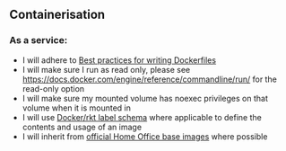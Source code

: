 ## Containerisation

### As a service:

* I will adhere to [Best practices for writing Dockerfiles](https://docs.docker.com/engine/userguide/eng-image/dockerfile_best-practices/)
* I will make sure I run as read only, please see https://docs.docker.com/engine/reference/commandline/run/ for the read-only option
* I will make sure my mounted volume has noexec privileges on that volume when it is mounted in
* I will use [Docker/rkt label schema](http://label-schema.org/rc1/) where applicable to define the contents and usage of an image 
* I will inherit from [official Home Office base images](https://github.com/UKHomeOffice/hosting-platform/blob/master/developer-docs/writing_dockerfiles.md) where possible
